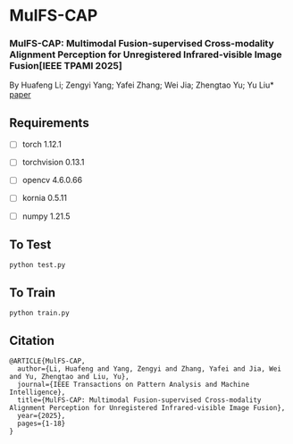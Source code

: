 #  MulFS-CAP

### MulFS-CAP: Multimodal Fusion-supervised Cross-modality Alignment Perception for Unregistered Infrared-visible Image Fusion[IEEE TPAMI 2025]
By Huafeng Li; Zengyi Yang; Yafei Zhang; Wei Jia; Zhengtao Yu; Yu Liu*
[paper](https://ieeexplore.ieee.org/document/10856402)

## Requirements

 - [ ] torch  1.12.1

 - [ ] torchvision 0.13.1

 - [ ] opencv  4.6.0.66

 - [ ] kornia  0.5.11

 - [ ] numpy  1.21.5
 

## To Test
    python test.py

## To Train
    python train.py

## Citation
```
@ARTICLE{MulFS-CAP,
  author={Li, Huafeng and Yang, Zengyi and Zhang, Yafei and Jia, Wei and Yu, Zhengtao and Liu, Yu},
  journal={IEEE Transactions on Pattern Analysis and Machine Intelligence}, 
  title={MulFS-CAP: Multimodal Fusion-supervised Cross-modality Alignment Perception for Unregistered Infrared-visible Image Fusion}, 
  year={2025},
  pages={1-18}
}
```

